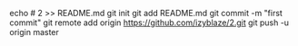 echo # 2 >> README.md
git init
git add README.md
git commit -m "first commit"
git remote add origin https://github.com/izyblaze/2.git
git push -u origin master

